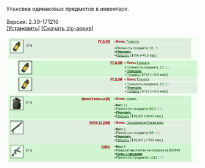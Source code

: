 Упаковка одинаковых предметов в инвентаре.
<br>
<br>
Версия: 2.30-171216
<br>
[[Установить]](https://raw.githubusercontent.com/MyRequiem/comfortablePlayingInGW/master/separatedScripts/InventoryPlus/inventoryPlus.user.js) [[Скачать zip-архив]](https://raw.githubusercontent.com/MyRequiem/comfortablePlayingInGW/master/separatedScripts/InventoryPlus/inventoryPlus.user.js.zip)
<br>
<br>
![InventoryPlus](https://raw.githubusercontent.com/MyRequiem/comfortablePlayingInGW/master/imgs/InventoryPlus/screen.png)
<br>
